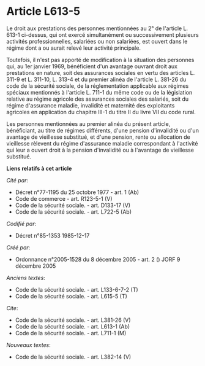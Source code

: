 # Article L613-5

Le droit aux prestations des personnes mentionnées au 2° de l'article L. 613-1 ci-dessus, qui ont exercé simultanément ou
successivement plusieurs activités professionnelles, salariées ou non salariées, est ouvert dans le régime dont a ou aurait
relevé leur activité principale.

Toutefois, il n'est pas apporté de modification à la situation des personnes qui, au 1er janvier 1969, bénéficient d'un
avantage ouvrant droit aux prestations en nature, soit des assurances sociales en vertu des articles L. 311-9 et L. 311-10,
L. 313-4 et du premier alinéa de l'article L. 381-26 du code de la sécurité sociale, de la réglementation applicable aux
régimes spéciaux mentionnés à l'article L. 711-1 du même code ou de la législation relative au régime agricole des assurances
sociales des salariés, soit du régime d'assurance maladie, invalidité et maternité des exploitants agricoles en application
du chapitre III-1 du titre II du livre VII du code rural. 

Les personnes mentionnées au premier alinéa du présent article, bénéficiant, au titre de régimes différents, d'une pension
d'invalidité ou d'un avantage de vieillesse substitué, et d'une pension, rente ou allocation de vieillesse rèlevent du régime
d'assurance maladie correspondant à l'activité qui leur a ouvert droit à la pension d'invalidité ou à l'avantage de
vieillesse substitué.

**Liens relatifs à cet article**

_Cité par_:

  - Décret n°77-1195 du 25 octobre 1977 - art. 1 (Ab)
  - Code de commerce - art. R123-5-1 (V)
  - Code de la sécurité sociale. - art. D133-17 (V)
  - Code de la sécurité sociale. - art. L722-5 (Ab)

_Codifié par_:

  - Décret n°85-1353 1985-12-17

_Créé par_:

  - Ordonnance n°2005-1528 du 8 décembre 2005 - art. 2 () JORF 9 décembre 2005

_Anciens textes_:

  - Code de la sécurité sociale. - art. L133-6-7-2 (T)
  - Code de la sécurité sociale. - art. L615-5 (T)

_Cite_:

  - Code de la sécurité sociale. - art. L381-26 (V)
  - Code de la sécurité sociale. - art. L613-1 (Ab)
  - Code de la sécurité sociale. - art. L711-1 (M)

_Nouveaux textes_:

  - Code de la sécurité sociale. - art. L382-14 (V)
